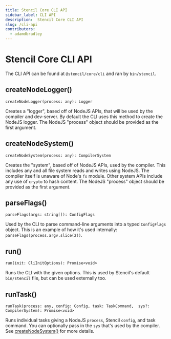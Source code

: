 ```yaml
---
title: Stencil Core CLI API
sidebar_label: CLI API
description:  Stencil Core CLI API
slug: /cli-api
contributors:
  - adamdbradley
---
```


# Stencil Core CLI API

The CLI API can be found at `@stencil/core/cli` and ran by `bin/stencil`.


## createNodeLogger()

```tsx
createNodeLogger(process: any): Logger
```

Creates a "logger", based off of NodeJS APIs, that will be used by the compiler and dev-server.
By default the CLI uses this method to create the NodeJS logger. The NodeJS "process"
object should be provided as the first argument.


## createNodeSystem()

```tsx
createNodeSystem(process: any): CompilerSystem
```

Creates the "system", based off of NodeJS APIs, used by the compiler. This includes any and
all file system reads and writes using NodeJS. The compiler itself is unaware of Node's
`fs` module. Other system APIs include any use of `crypto` to hash content. The NodeJS "process"
object should be provided as the first argument.


## parseFlags()

```tsx
parseFlags(args: string[]): ConfigFlags
```

Used by the CLI to parse command-line arguments into a typed `ConfigFlags` object.
This is an example of how it's used internally: `parseFlags(process.argv.slice(2))`.


## run()

```tsx
run(init: CliInitOptions): Promise<void>
```

Runs the CLI with the given options. This is used by Stencil's default `bin/stencil` file,
but can be used externally too.


## runTask()

```tsx
runTask(process: any, config: Config, task: TaskCommand,  sys?: CompilerSystem): Promise<void>
```

Runs individual tasks giving a NodeJS `process`, Stencil `config`, and task command. You can optionally pass in the `sys` that's used by the compiler. See [createNodeSystem()](#createnodesystem) for more details. 
